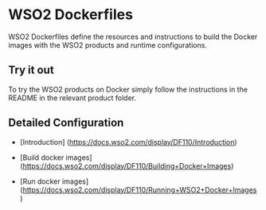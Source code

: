 # WSO2 Dockerfiles
WSO2 Dockerfiles define the resources and instructions to build the Docker images with the WSO2 products and runtime configurations.

## Try it out

To try the WSO2 products on Docker simply follow the instructions in the README in the relevant product folder.

## Detailed Configuration

* [Introduction] (https://docs.wso2.com/display/DF110/Introduction)

* [Build docker images] (https://docs.wso2.com/display/DF110/Building+Docker+Images)

* [Run docker images] (https://docs.wso2.com/display/DF110/Running+WSO2+Docker+Images)
